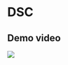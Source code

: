 # DSC

## Demo video

![](https://github.com/woinbo/DSC-app/blob/main/readme-assets/demo_video.gif?raw=true)
